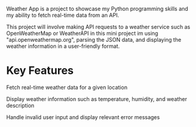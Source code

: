 Weather App is a project to showcase my Python programming skills and my ability to fetch real-time data from an API. 

This project will involve making API requests to a weather service such as OpenWeatherMap or WeatherAPI in this mini project im using "api.openweathermap.org", parsing the JSON data, and displaying the weather information in a user-friendly format.


# Key Features
Fetch real-time weather data for a given location

Display weather information such as temperature, humidity, and weather description

Handle invalid user input and display relevant error messages
